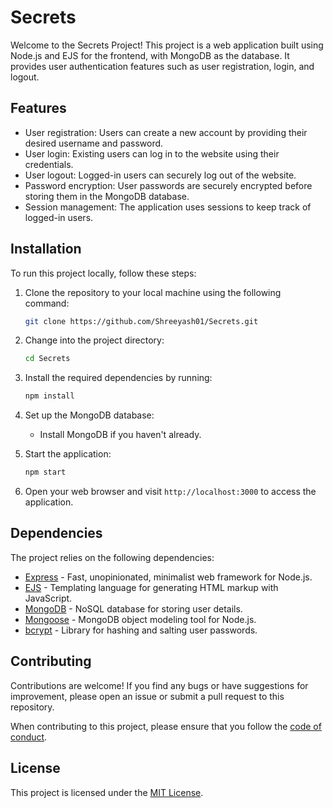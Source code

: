 # Secrets
Welcome to the Secrets Project! This project is a web application built using Node.js and EJS for the frontend, with MongoDB as the database. It provides user authentication features such as user registration, login, and logout.

## Features

- User registration: Users can create a new account by providing their desired username and password.
- User login: Existing users can log in to the website using their credentials.
- User logout: Logged-in users can securely log out of the website.
- Password encryption: User passwords are securely encrypted before storing them in the MongoDB database.
- Session management: The application uses sessions to keep track of logged-in users.

## Installation

To run this project locally, follow these steps:

1. Clone the repository to your local machine using the following command:

   ```bash
   git clone https://github.com/Shreeyash01/Secrets.git
   ```

2. Change into the project directory:

   ```bash
   cd Secrets
   ```

3. Install the required dependencies by running:

   ```bash
   npm install
   ```

4. Set up the MongoDB database:
   - Install MongoDB if you haven't already.

5. Start the application:

   ```bash
   npm start
   ```

6. Open your web browser and visit `http://localhost:3000` to access the application.

## Dependencies

The project relies on the following dependencies:

- [Express](https://expressjs.com/) - Fast, unopinionated, minimalist web framework for Node.js.
- [EJS](https://ejs.co/) - Templating language for generating HTML markup with JavaScript.
- [MongoDB](https://www.mongodb.com/) - NoSQL database for storing user details.
- [Mongoose](https://mongoosejs.com/) - MongoDB object modeling tool for Node.js.
- [bcrypt](https://www.npmjs.com/package/bcrypt) - Library for hashing and salting user passwords.

## Contributing

Contributions are welcome! If you find any bugs or have suggestions for improvement, please open an issue or submit a pull request to this repository.

When contributing to this project, please ensure that you follow the [code of conduct](CODE_OF_CONDUCT.md).

## License

This project is licensed under the [MIT License](LICENSE).
